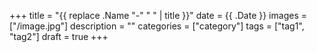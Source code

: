 +++
title = "{{ replace .Name "-" " " | title }}"
date = {{ .Date }}
images = ["/image.jpg"]
description = ""
categories = ["category"]
tags = ["tag1", "tag2"]
draft = true
+++